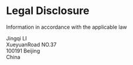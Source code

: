 # Legal Disclosure

Information in accordance with the applicable law

Jingqi LI\
XueyuanRoad NO.37\
100191 Beijing\
China
